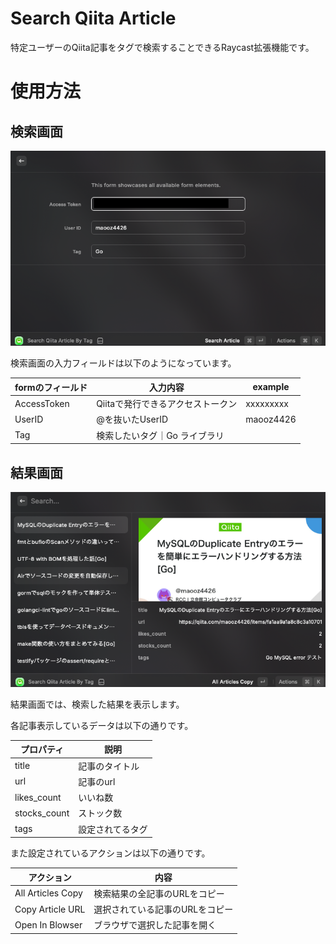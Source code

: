 # Search Qiita Article

特定ユーザーのQiita記事をタグで検索することできるRaycast拡張機能です。

# 使用方法
## 検索画面
![form](assets/form.png)

検索画面の入力フィールドは以下のようになっています。

|formのフィールド|入力内容|example
|---|---|---
|AccessToken|Qiitaで発行できるアクセストークン|xxxxxxxxx
|UserID|@を抜いたUserID|maooz4426
|Tag|検索したいタグ｜Go ライブラリ



## 結果画面

![result](assets/result.png)

結果画面では、検索した結果を表示します。

各記事表示しているデータは以下の通りです。

|プロパティ|説明
|---|---
|title|記事のタイトル
|url|記事のurl
|likes_count|いいね数
|stocks_count|ストック数
|tags|設定されてるタグ

また設定されているアクションは以下の通りです。

| アクション             |内容
|-------------------|---
| All Articles Copy |検索結果の全記事のURLをコピー
| Copy Article URL  |選択されている記事のURLをコピー
| Open In Blowser|ブラウザで選択した記事を開く

